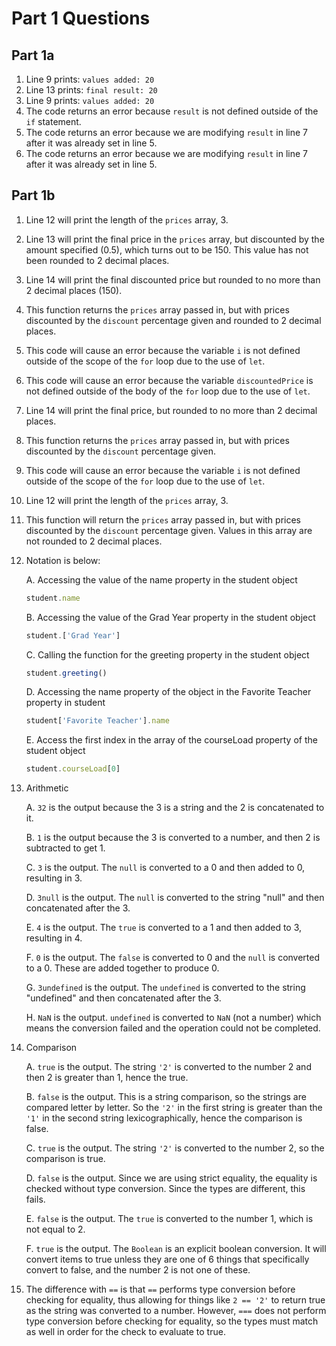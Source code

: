 # Part 1 Questions

## Part 1a

1. Line 9 prints: `values added: 20`
2. Line 13 prints: `final result: 20`
3. Line 9 prints: `values added: 20`
4. The code returns an error because `result` is not defined outside of the `if` statement.
5. The code returns an error because we are modifying `result` in line 7 after it was already set in line 5.
6. The code returns an error because we are modifying `result` in line 7 after it was already set in line 5.

## Part 1b

1. Line 12 will print the length of the `prices` array, 3.
2. Line 13 will print the final price in the `prices` array, but discounted by the amount specified (0.5), which turns out to be 150. This value has not been rounded to 2 decimal places.
3. Line 14 will print the final discounted price but rounded to no more than 2 decimal places (150).
4. This function returns the `prices` array passed in, but with prices discounted by the `discount` percentage given and rounded to 2 decimal places.
5. This code will cause an error because the variable `i` is not defined outside of the scope of the `for` loop due to the use of `let`.
6. This code will cause an error because the variable `discountedPrice` is not defined outside of the body of the `for` loop due to the use of `let`.
7. Line 14 will print the final price, but rounded to no more than 2 decimal places.
8. This function returns the `prices` array passed in, but with prices discounted by the `discount` percentage given.
9. This code will cause an error because the variable `i` is not defined outside of the scope of the `for` loop due to the use of `let`.
10. Line 12 will print the length of the `prices` array, 3.
11. This function will return the `prices` array passed in, but with prices discounted by the `discount` percentage given. Values in this array are not rounded to 2 decimal places.
12. Notation is below:

    A. Accessing the value of the name property in the student object

    ```js
    student.name
    ```

    B. Accessing the value of the Grad Year property in the student object

    ```js
    student.['Grad Year']
    ```

    C. Calling the function for the greeting property in the student object

    ```js
    student.greeting()
    ```

    D. Accessing the name property of the object in the Favorite Teacher property in student

    ```js
    student['Favorite Teacher'].name
    ```

    E. Access the first index in the array of the courseLoad property of the student object

    ```js
    student.courseLoad[0]
    ```

13. Arithmetic

    A. `32` is the output because the 3 is a string and the 2 is concatenated to it.

    B. `1` is the output because the 3 is converted to a number, and then 2 is subtracted to get 1.

    C. `3` is the output. The `null` is converted to a 0 and then added to 0, resulting in 3.

    D. `3null` is the output. The `null` is converted to the string "null" and then concatenated after the 3.

    E. `4` is the output. The `true` is converted to a 1 and then added to 3, resulting in 4.

    F. `0` is the output. The `false` is converted to 0 and the `null` is converted to a 0. These are added together to produce 0.

    G. `3undefined` is the output. The `undefined` is converted to the string "undefined" and then concatenated after the 3.

    H. `NaN` is the output. `undefined` is converted to `NaN` (not a number) which means the conversion failed and the operation could not be completed.

14. Comparison
    
    A. `true` is the output. The string `'2'` is converted to the number 2 and then 2 is greater than 1, hence the true.

    B. `false` is the output. This is a string comparison, so the strings are compared letter by letter. So the `'2'` in the first string is greater than the `'1'` in the second string lexicographically, hence the comparison is false.

    C. `true` is the output. The string `'2'` is converted to the number 2, so the comparison is true.

    D. `false` is the output. Since we are using strict equality, the equality is checked without type conversion. Since the types are different, this fails.

    E. `false` is the output. The `true` is converted to the number 1, which is not equal to 2.

    F. `true` is the output. The `Boolean` is an explicit boolean conversion. It will convert items to true unless they are one of 6 things that specifically convert to false, and the number 2 is not one of these.

15. The difference with `==` is that `==` performs type conversion before checking for equality, thus allowing for things like `2 == '2'` to return true as the string was converted to a number. However, `===` does not perform type conversion before checking for equality, so the types must match as well in order for the check to evaluate to true.
